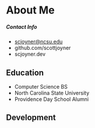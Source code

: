 # About Me
##### Contact Info
* scjoyner@ncsu.edu
* github.com/scottjoyner
* scjoyner.dev
## Education
* Computer Science BS
* North Carolina State University
* Providence Day School Alumni
## Development

